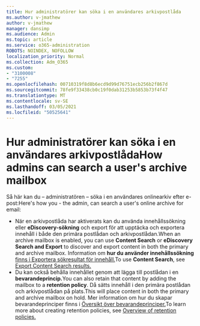 ```yaml
---
title: Hur administratörer kan söka i en användares arkivpostlåda
ms.author: v-jmathew
author: v-jmathew
manager: dansimp
ms.audience: Admin
ms.topic: article
ms.service: o365-administration
ROBOTS: NOINDEX, NOFOLLOW
localization_priority: Normal
ms.collection: Adm_O365
ms.custom:
- "3100008"
- "7255"
ms.openlocfilehash: 00710319f8d8b6ecd9d99d76751ecb256b2f867d
ms.sourcegitcommit: 78fe9f33438cb0c19f0dab31253b5853b73f4f47
ms.translationtype: MT
ms.contentlocale: sv-SE
ms.lasthandoff: 03/05/2021
ms.locfileid: "50525641"
---
```

# <a name="how-admins-can-search-a-users-archive-mailbox"></a><span data-ttu-id="812c4-102">Hur administratörer kan söka i en användares arkivpostlåda</span><span class="sxs-lookup"><span data-stu-id="812c4-102">How admins can search a user's archive mailbox</span></span>

<span data-ttu-id="812c4-103">Så här kan du – administratören – söka i en användares onlinearkiv efter e-post:</span><span class="sxs-lookup"><span data-stu-id="812c4-103">Here's how you - the admin, can search a user's online archive for email:</span></span>

* <span data-ttu-id="812c4-104">När en arkivpostlåda har  aktiverats kan du använda innehållssökning eller **eDiscovery-sökning** och export för att upptäcka och exportera innehåll i både den primära postlådan och arkivpostlådan.</span><span class="sxs-lookup"><span data-stu-id="812c4-104">When an archive mailbox is enabled, you can use **Content Search** or **eDiscovery Search and Export** to discover and export content in both the primary and archive mailbox.</span></span> <span data-ttu-id="812c4-105">Information om **hur du använder innehållssökning** [finns i Exportera sökresultat för innehåll.](https://docs.microsoft.com/office365/securitycompliance/export-search-results)</span><span class="sxs-lookup"><span data-stu-id="812c4-105">To use **Content Search**, see [Export Content Search results.](https://docs.microsoft.com/office365/securitycompliance/export-search-results)</span></span>
* <span data-ttu-id="812c4-106">Du kan också behålla innehållet genom att lägga till postlådan i en **bevarandeprincip.**</span><span class="sxs-lookup"><span data-stu-id="812c4-106">You can also retain that content by adding the mailbox to a **retention policy**.</span></span> <span data-ttu-id="812c4-107">Då sätts innehåll i den primära postlådan och arkivpostlådan på plats.</span><span class="sxs-lookup"><span data-stu-id="812c4-107">This will place content in both the primary and archive mailbox on hold.</span></span> <span data-ttu-id="812c4-108">Mer information om hur du skapar bevarandeprinciper finns i [Översikt över bevarandeprinciper.](https://docs.microsoft.com/office365/securitycompliance/retention-policies)</span><span class="sxs-lookup"><span data-stu-id="812c4-108">To learn more about creating retention policies, see [Overview of retention policies.](https://docs.microsoft.com/office365/securitycompliance/retention-policies)</span></span>
